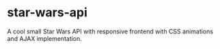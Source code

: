# star-wars-api
A cool small Star Wars API with responsive frontend with CSS animations and AJAX implementation.
